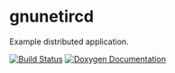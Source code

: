 # gnunetircd
Example distributed application.

[![Build Status](https://travis-ci.org/cheako/gnunetircd.svg)](https://travis-ci.org/cheako/gnunetircd)
[![Doxygen Documentation](http://cheako.github.io/gnunetircd/html/doxygen.png)](http://cheako.github.io/gnunetircd/html/index.html)
